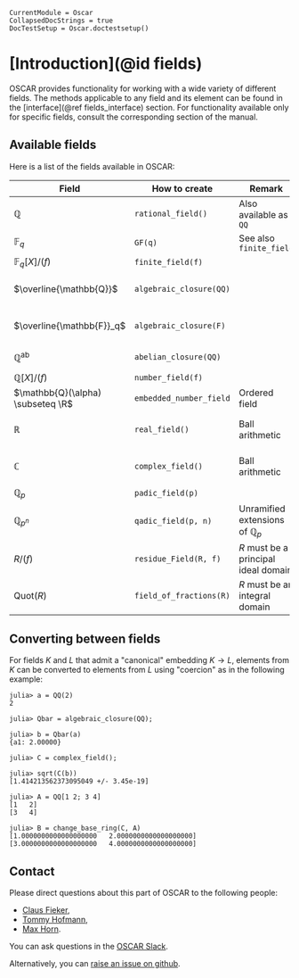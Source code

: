 ```@meta
CurrentModule = Oscar
CollapsedDocStrings = true
DocTestSetup = Oscar.doctestsetup()
```

# [Introduction](@id fields)

OSCAR provides functionality for working with a wide variety of different fields.
The methods applicable to any field and its element can be found in the [interface](@ref fields_interface) section.
For functionality available only for specific fields, consult the corresponding section of the manual.

## Available fields

Here is a list of the fields available in OSCAR:

| Field        | How to create | Remark | Reference |
| ------------ | ----------- | --------- |------|
| $\mathbb{Q}$ | `rational_field()` | Also available as `QQ` | [Rationals](@ref rationals_section) |
| $\mathbb{F}_q$ | `GF(q)` | See also `finite_field` | [Finite fields](@ref) |
| $\mathbb{F}_q[X]/(f)$ | `finite_field(f)` |  | [Finite fields](@ref)|
| $\overline{\mathbb{Q}}$ | `algebraic_closure(QQ)` | | [Algebraic closure of the rational numbers](@ref) |
| $\overline{\mathbb{F}}_q$ | `algebraic_closure(F)` | | [Algebraic closure of finite prime fields](@ref)
| $\mathbb{Q}^{\mathrm{ab}}$ | `abelian_closure(QQ)` | | [Abelian closure of the rationals](@ref)
| $\mathbb{Q}[X]/(f)$ | `number_field(f)` |
| $\mathbb{Q}(\alpha) \subseteq \R$ | `embedded_number_field` | Ordered field
| $\mathbb{R}$ | `real_field()` | Ball arithmetic | [Arbitrary precision real balls](@ref)
| $\mathbb{C}$ | `complex_field()` | Ball arithmetic | [Arbitrary precision complex balls](@ref)
| $\mathbb{Q}_p$ | `padic_field(p)` |  | [Padics](@ref)
| $\mathbb{Q}_{p^n}$ | `qadic_field(p, n)` | Unramified extensions of $\mathbb{Q}_p$ | [Qadics](@ref)
| $R/(f)$ | `residue_Field(R, f)` | $R$ must be a principal ideal domain
| $\mathrm{Quot}(R)$ | `field_of_fractions(R)` | $R$ must be an integral domain | [Generic fraction fields](@ref)

## Converting between fields

For fields $K$ and $L$ that admit a "canonical" embedding $K \to L$, elements from $K$ can be converted to elements from $L$ using "coercion" as in the following example:

```jldoctest
julia> a = QQ(2)
2

julia> Qbar = algebraic_closure(QQ);

julia> b = Qbar(a)
{a1: 2.00000}

julia> C = complex_field();

julia> sqrt(C(b))
[1.414213562373095049 +/- 3.45e-19]

julia> A = QQ[1 2; 3 4]
[1   2]
[3   4]

julia> B = change_base_ring(C, A)
[1.0000000000000000000   2.0000000000000000000]
[3.0000000000000000000   4.0000000000000000000]
```

## Contact

Please direct questions about this part of OSCAR to the following people:
* [Claus Fieker](https://math.rptu.de/en/wgs/agag/people/head/fieker),
* [Tommy Hofmann](https://www.thofma.com/),
* [Max Horn](https://math.rptu.de/en/wgs/agag/people/head/prof-dr-max-horn).

You can ask questions in the [OSCAR Slack](https://www.oscar-system.org/community/#slack).

Alternatively, you can [raise an issue on github](https://www.oscar-system.org/community/#how-to-report-issues).

